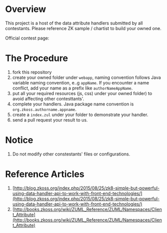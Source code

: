 # Overview

This project is a host of the data attribute handlers submitted by all contestants. Please reference ZK sample / chartist to build your owned one.

Official contest page: 

# The Procedure

1. fork this repository
2. create your owned folder under `webapp`, naming convention follows Java variable naming convention, e..g `appName`.
If you encounter a name conflict, add your name as a prefix like `authorNameAppName`.
3. put all your required resources (js, css) under your owned folder) to avoid affecting other contesttants'.
4. complete your handlers. Java package name convention is `org.zkoss.authorname.appname`.
5. create a `index.zul` under your folder to demonstrate your handler.
6. send a pull request your result to us.

# Notice
1. Do not modify other constestants' files or configurations.

# Reference Articles
1. [http://blog.zkoss.org/index.php/2015/08/25/zk8-simple-but-powerful-using-data-handler-api-to-work-with-front-end-technologies/](http://blog.zkoss.org/index.php/2015/08/25/zk8-simple-but-powerful-using-data-handler-api-to-work-with-front-end-technologies/)
2. [http://books.zkoss.org/wiki/ZUML_Reference/ZUML/Namespaces/Client_Attribute](http://books.zkoss.org/wiki/ZUML_Reference/ZUML/Namespaces/Client_Attribute)